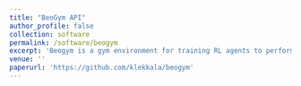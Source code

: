 ```yaml
---
title: "BeoGym API"
author_profile: false
collection: software
permalink: /software/beogym
excerpt: 'Beogym is a gym environment for training RL agents to perform high level navigation. To use this API, you need a dataset of panaromic images and the GPS coordinates associated with them. Although this is primarily designed for USC ILab 3D dataset, you can plug in any outdoor dataset which have the necassary attributes. This API also has added functionality of integrating CarlaEnv which is an API for training RL agents to navigate in CARLA simulator.'
venue: ''
paperurl: 'https://github.com/klekkala/beogym'
---
```

